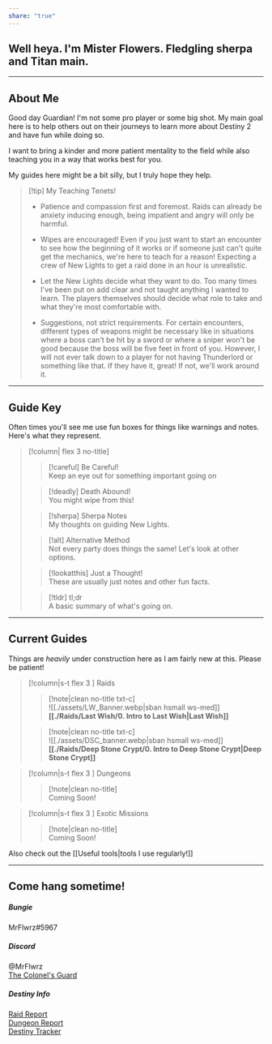 ```yaml
---  
share: "true"  
---  
```

  
## Well heya. I'm Mister Flowers. Fledgling sherpa and Titan main.  
  
----  
  
## About Me  
  
Good day Guardian! I'm not some pro player or some big shot. My main goal here is to help others out on their journeys to learn more about Destiny 2 and have fun while doing so.  
  
I want to bring a kinder and more patient mentality to the field while also teaching you in a way that works best for you.  
  
My guides here might be a bit silly, but I truly hope they help.  
  
> [!tip] My Teaching Tenets!  
>  
> - Patience and compassion first and foremost. Raids can already be anxiety inducing enough, being impatient and angry will only be harmful.  
>  
>  
> - Wipes are encouraged! Even if you just want to start an encounter to see how the beginning of it works or if someone just can't quite get the mechanics, we're here to teach for a reason! Expecting a crew of New Lights to get a raid done in an hour is unrealistic.  
>  
>  
> - Let the New Lights decide what they want to do. Too many times I've been put on add clear and not taught anything I wanted to learn. The players themselves should decide what role to take and what they're most comfortable with.  
>  
>  
> - Suggestions, not strict requirements. For certain encounters, different types of weapons might be necessary like in situations where a boss can't be hit by a sword or where a sniper won't be good because the boss will be five feet in front of you. However, I will not ever talk down to a player for not having Thunderlord or something like that. If they have it, great! If not, we'll work around it.  
  
---  
  
## Guide Key  
  
Often times you'll see me use fun boxes for things like warnings and notes. Here's what they represent.  
  
> [!column| flex 3 no-title]  
>  
> > [!careful] Be Careful!  
> > Keep an eye out for something important going on  
>  
> > [!deadly] Death Abound!  
> > You might wipe from this!  
>  
> > [!sherpa] Sherpa Notes  
> > My thoughts on guiding New Lights.  
>  
> > [!alt] Alternative Method  
> > Not every party does things the same! Let's look at other options.  
>  
> > [!lookatthis] Just a Thought!  
> > These are usually just notes and other fun facts.  
>  
> > [!tldr] tl;dr  
> > A basic summary of what's going on.  
  
----  
  
## Current Guides  
  
Things are *heavily* under construction here as I am fairly new at this. Please be patient!  
  
> [!column|s-t flex 3 ] Raids  
>  
> > [!note|clean no-title txt-c]  
> > ![[./assets/LW_Banner.webp|sban hsmall ws-med]]  
> > **[[./Raids/Last Wish/0. Intro to Last Wish|Last Wish]]**  
>  
> > [!note|clean no-title txt-c]  
> > ![[./assets/DSC_banner.webp|sban hsmall ws-med]]  
> > **[[./Raids/Deep Stone Crypt/0. Intro to Deep Stone Crypt|Deep Stone Crypt]]**  
  
> [!column|s-t flex 3 ] Dungeons  
>  
> > [!note|clean no-title]  
> > Coming Soon!  
  
> [!column|s-t flex 3 ] Exotic Missions  
>  
> > [!note|clean no-title]  
> > Coming Soon!  
  
Also check out the [[Useful tools|tools I use regularly!]]  
  
---  
  
## Come hang sometime!  
  
##### Bungie  
  
 MrFlwrz#5967  
  
##### Discord  
  
@MrFlwrz  
 [The Colonel's Guard](https://discord.com/invite/SJujZm2WDw)  
  
##### Destiny Info  
  
[Raid Report](https://raid.report/pc/4611686018491494988)  
[Dungeon Report](https://dungeon.report/pc/4611686018491494988)  
[Destiny Tracker](https://destinytracker.com/destiny-2/profile/bungie/4611686018491494988/overview)  
